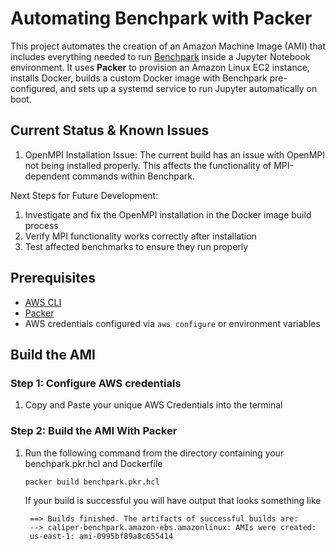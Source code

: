 # Automating Benchpark with Packer

This project automates the creation of an Amazon Machine Image (AMI) that includes everything needed to run [Benchpark](https://github.com/LLNL/benchpark) inside a Jupyter Notebook environment. It uses **Packer** to provision an Amazon Linux EC2 instance, installs Docker, builds a custom Docker image with Benchpark pre-configured, and sets up a systemd service to run Jupyter automatically on boot.

## Current Status & Known Issues
1. OpenMPI Installation Issue: The current build has an issue with OpenMPI not being installed properly. This affects the functionality of MPI-dependent commands within Benchpark.

Next Steps for Future Development:

1. Investigate and fix the OpenMPI installation in the Docker image build process
1. Verify MPI functionality works correctly after installation
1. Test affected benchmarks to ensure they run properly

## Prerequisites
- [AWS CLI](https://docs.aws.amazon.com/cli/latest/userguide/install-cliv2.html)
- [Packer](https://developer.hashicorp.com/packer/tutorials/aws-get-started/aws-get-started-build-image)
- AWS credentials configured via `aws configure` or environment variables

## Build the AMI

### Step 1: Configure AWS credentials
1. Copy and Paste your unique AWS Credentials into the terminal

### Step 2: Build the AMI With Packer
1. Run the following command from the directory containing your benchpark.pkr.hcl and Dockerfile
    ```
    packer build benchpark.pkr.hcl
    ```

    If your build is successful you will have output that looks something like
        
        
        ==> Builds finished. The artifacts of successful builds are:
        --> caliper-benchpark.amazon-ebs.amazonlinux: AMIs were created:
        us-east-1: ami-0995bf89a8c655414
    
